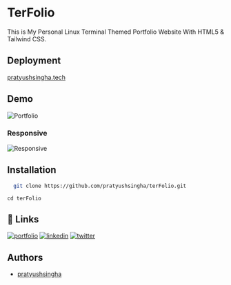 
# TerFolio

This is My Personal Linux Terminal Themed Portfolio Website With HTML5 & Tailwind CSS.

## Deployment

[pratyushsingha.tech](https://pratyushsingha.tech/)


## Demo

![Portfolio](https://i.postimg.cc/nhsnVHgH/Screenshot-from-2023-04-15-23-12-18.png)

### Responsive
![Responsive](https://i.postimg.cc/j2grK9hw/mobile-4.png
)


## Installation



```bash
  git clone https://github.com/pratyushsingha/terFolio.git
  ```
  ```
  cd terFolio
```
    
## 🔗 Links
[![portfolio](https://img.shields.io/badge/my_portfolio-000?style=for-the-badge&logo=ko-fi&logoColor=white)](https://pratyushsingha.tech/)
[![linkedin](https://img.shields.io/badge/linkedin-0A66C2?style=for-the-badge&logo=linkedin&logoColor=white)](https://www.linkedin.com/in/pratyushsingha/)
[![twitter](https://img.shields.io/badge/twitter-1DA1F2?style=for-the-badge&logo=twitter&logoColor=white)](https://twitter.com/_being_pratyush)


## Authors

- [pratyushsingha](https://www.github.com/pratyushsingha)

